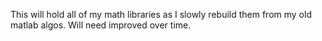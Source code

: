 This will hold all of my math libraries as I slowly rebuild them from my old matlab algos. Will need improved over time.
